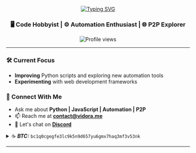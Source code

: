 <p align="center">
  <a href="https://git.io/typing-svg">
    <img src="https://readme-typing-svg.demolab.com/?lines=Hello+there!+%F0%9F%91%8B;I%27m+RK&center=true&size=28" alt="Typing SVG">
  </a>
</p>

<h3 align="center">
  🖥️ Code Hobbyist | ⚙️ Automation Enthusiast | 🌐 P2P Explorer
</h3>

<p align="center">
  <img src="https://komarev.com/ghpvc/?username=RKeaves&label=Profile%20views&color=0e75b6&style=flat" alt="Profile views" />
</p>

---

### 🛠️ Current Focus
- **Improving** Python scripts and exploring new automation tools
- **Experimenting** with web development frameworks

### 💬 Connect With Me
- Ask me about **Python | JavaScript | Automation | P2P**
- 📫 Reach me at **contact@vidora.me**
- 🚀 Let's chat on <a href="https://dcd.gg/vidora" target="_blank"><strong>Discord</strong></a>


<details>
  <summary>☕ <strong><em>BTC:</em></strong> <code>bc1q0cgegfe3lc9k5n9d657yu6gmx7haq3mf3v53nk</code></summary>

  - **ETH**: `0xc4B1CCA7aeB39FF6cf98D1f955B257706b330C8C`
  - **DOGE**: `DHU4xvNJgvNqgGtVLre7L4ubgzBQERiemn`

      _Sip by sip, we build something great!_

</details>

---
